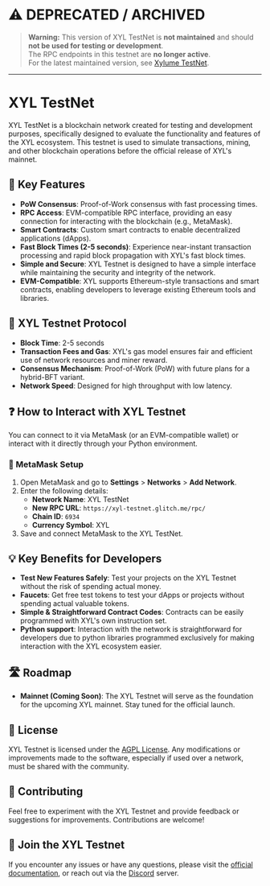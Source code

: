 # ⚠️ DEPRECATED / ARCHIVED

> **Warning:** This version of XYL TestNet is **not maintained** and should **not be used for testing or development**.  
> The RPC endpoints in this testnet are **no longer active**.  
> For the latest maintained version, see [Xylume TestNet](https://github.com/debxylen/Xylume_TestNet/).  

---

# XYL TestNet

XYL TestNet is a blockchain network created for testing and development purposes, specifically designed to evaluate the functionality and features of the XYL ecosystem. This testnet is used to simulate transactions, mining, and other blockchain operations before the official release of XYL's mainnet.

## 🌟 Key Features

- **PoW Consensus**: Proof-of-Work consensus with fast processing times.
- **RPC Access**: EVM-compatible RPC interface, providing an easy connection for interacting with the blockchain (e.g., MetaMask).
- **Smart Contracts**: Custom smart contracts to enable decentralized applications (dApps).
- **Fast Block Times (2-5 seconds)**: Experience near-instant transaction processing and rapid block propagation with XYL's fast block times.
- **Simple and Secure**: XYL Testnet is designed to have a simple interface while maintaining the security and integrity of the network.
- **EVM-Compatible**: XYL supports Ethereum-style transactions and smart contracts, enabling developers to leverage existing Ethereum tools and libraries.

## 🧪 XYL Testnet Protocol

- **Block Time**: 2-5 seconds
- **Transaction Fees and Gas**: XYL's gas model ensures fair and efficient use of network resources and miner reward.
- **Consensus Mechanism**: Proof-of-Work (PoW) with future plans for a hybrid-BFT variant.
- **Network Speed**: Designed for high throughput with low latency.

## ❓ How to Interact with XYL Testnet

You can connect to it via MetaMask (or an EVM-compatible wallet) or interact with it directly through your Python environment.

### 🦊 MetaMask Setup

1. Open MetaMask and go to **Settings** > **Networks** > **Add Network**.
2. Enter the following details:
   - **Network Name**: XYL TestNet
   - **New RPC URL**: `https://xyl-testnet.glitch.me/rpc/`
   - **Chain ID**: `6934`
   - **Currency Symbol**: XYL
3. Save and connect MetaMask to the XYL TestNet.

## 💡 Key Benefits for Developers

- **Test New Features Safely**: Test your projects on the XYL Testnet without the risk of spending actual money.
- **Faucets**: Get free test tokens to test your dApps or projects without spending actual valuable tokens.
- **Simple & Straightforward Contract Codes**: Contracts can be easily programmed with XYL's own instruction set.
- **Python support**: Interaction with the network is straightforward for developers due to python libraries programmed exclusively for making interaction with the XYL ecosystem easier.

## 🛣 Roadmap

- **Mainnet (Coming Soon)**: The XYL Testnet will serve as the foundation for the upcoming XYL mainnet. Stay tuned for the official launch.

## 📝 License

XYL Testnet is licensed under the [AGPL License](#). Any modifications or improvements made to the software, especially if used over a network, must be shared with the community.

## 🤝 Contributing

Feel free to experiment with the XYL Testnet and provide feedback or suggestions for improvements. Contributions are welcome!

## 🚀 Join the XYL Testnet

If you encounter any issues or have any questions, please visit the [official documentation](#), or reach out via the [Discord](#) server.
